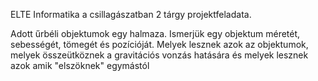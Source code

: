 ELTE Informatika a csillagászatban 2 tárgy projektfeladata.

Adott űrbéli objektumok egy halmaza.
Ismerjük egy objektum méretét, sebességét, tömegét és pozícióját.
Melyek lesznek azok az objektumok, melyek összeütköznek a gravitációs vonzás hatására és melyek lesznek azok amik "elszöknek" egymástól
